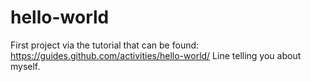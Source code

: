 # hello-world
First project via the tutorial that can be found: https://guides.github.com/activities/hello-world/
Line telling you about myself. 
